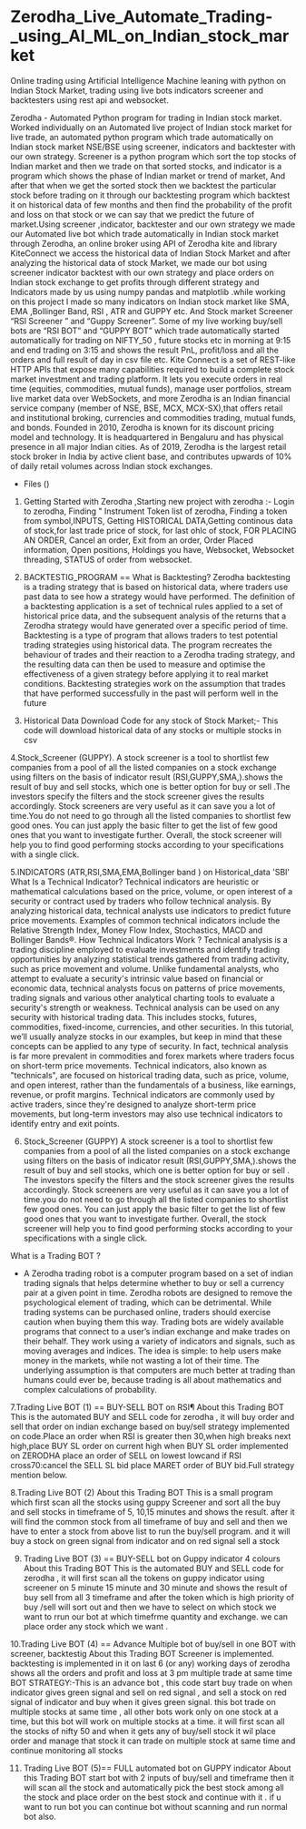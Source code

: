 # Zerodha_Live_Automate_Trading-_using_AI_ML_on_Indian_stock_market

Online trading using Artificial Intelligence Machine leaning with python on Indian Stock Market, trading using live bots indicators screener and backtesters using rest api and websocket.

Zerodha    - Automated Python program for trading in Indian stock market.      Worked individually on an Automated live project of Indian stock market for live trade, an automated python program which trade automatically on Indian stock market NSE/BSE using screener, indicators and backtester with our own strategy. Screener is a python program which sort the top stocks of Indian market and then we trade on that sorted stocks, and indicator is a program which shows the phase of Indian market or trend of market, And after that when we get the sorted stock then we backtest the particular stock before trading on it through our backtesting program which backtest it on historical data of few months and then find the probability of the profit and loss on that stock or we can say that we predict the future of market.Using screener ,indicator, backtester and our own strategy we made our Automated live bot which trade automatically in Indian stock market through Zerodha, an online broker using API of Zerodha kite and library KiteConnect we access the historical data of Indian Stock Market and after analyzing the historical data of stock Market, we made our bot using screener indicator backtest with our own strategy and place orders on Indian stock exchange to get profits through different strategy and Indicators made by us using numpy pandas and matplotlib .while working on this project I made so many indicators on Indian stock market like SMA, EMA ,Bollinger Band, RSI , ATR and GUPPY etc.  And Stock market Screener “RSI Screener ” and “Guppy Screener”. Some of my live working buy/sell bots are “RSI BOT” and “GUPPY BOT” which trade automatically started automatically for trading on NIFTY_50 , future stocks etc in morning at 9:15 and end trading on 3:15 and shows the result PnL, profit/loss and all the orders and full result of day in csv file etc. 
Kite Connect is a set of REST-like HTTP APIs that expose many capabilities required to build a complete stock market investment and trading platform. It lets you execute orders in real time (equities, commodities, mutual funds), manage user portfolios, stream live market data over WebSockets, and more
Zerodha is an Indian financial service company (member of NSE, BSE, MCX, MCX-SX),that offers retail and institutional broking, currencies and commodities trading, mutual funds, and bonds. Founded in 2010, Zerodha is known for its discount pricing model and technology. It is headquartered in Bengaluru and has physical presence in all major Indian cities.
As of 2019, Zerodha is the largest retail stock broker in India by active client base, and contributes upwards of 10% of daily retail volumes across Indian stock exchanges.
* Files ()

1. Getting Started with Zerodha ,Starting new project with zerodha :- Login to zerodha, Finding " Instrument Token list of zerodha, Finding a token from symbol,INPUTS, Getting HISTORICAL DATA,Getting continous data of stock,for last trade price of stock, for last ohlc of stock, FOR PLACING AN ORDER, Cancel an order, Exit from an order, Order Placed information, Open positions, Holdings you have, Websocket, Websocket threading, STATUS of order from websocket.

2. BACKTESTIG_PROGRAM == What is Backtesting?
Zerodha backtesting is a trading strategy that is based on historical data, where traders use past data to see how a strategy would have performed. The definition of a backtesting application is a set of technical rules applied to a set of historical price data, and the subsequent analysis of the returns that a Zerodha strategy would have generated over a specific period of time.
Backtesting is a type of program that allows traders to test potential trading strategies using historical data. The program recreates the behaviour of trades and their reaction to a Zerodha trading strategy, and the resulting data can then be used to measure and optimise the effectiveness of a given strategy before applying it to real market conditions. Backtesting strategies work on the assumption that trades that have performed successfully in the past will perform well in the future

3. Historical Data Download Code for any stock of Stock Market;- This code will download historical data of any stocks or multiple stocks in csv

4.Stock_Screener (GUPPY). A stock screener is a tool to shortlist few companies from a pool of all the listed companies on a stock exchange using filters on the basis of indicator result (RSI,GUPPY,SMA,).shows the result of buy and sell stocks, which one is better option for buy or sell .The investors specify the filters and the stock screener gives the results accordingly. Stock screeners are very useful as it can save you a lot of time.You do not need to go through all the listed companies to shortlist few good ones. You can just apply the basic filter to get the list of few good ones that you want to investigate further. Overall, the stock screener will help you to find good performing stocks according to your specifications with a single click.

5.INDICATORS (ATR,RSI,SMA,EMA,Bollinger band ) on Historical_data 'SBI'
What Is a Technical Indicator?
Technical indicators are heuristic or mathematical calculations based on the price, volume, or open interest of a security or contract used by traders who follow technical analysis. By analyzing historical data, technical analysts use indicators to predict future price movements. Examples of common technical indicators include the Relative Strength Index, Money Flow Index, Stochastics, MACD and Bollinger Bands®.
How Technical Indicators Work ?
Technical analysis is a trading discipline employed to evaluate investments and identify trading opportunities by analyzing statistical trends gathered from trading activity, such as price movement and volume. Unlike fundamental analysts, who attempt to evaluate a security's intrinsic value based on financial or economic data, technical analysts focus on patterns of price movements, trading signals and various other analytical charting tools to evaluate a security's strength or weakness. Technical analysis can be used on any security with historical trading data. This includes stocks, futures, commodities, fixed-income, currencies, and other securities. In this tutorial, we’ll usually analyze stocks in our examples, but keep in mind that these concepts can be applied to any type of security. In fact, technical analysis is far more prevalent in commodities and forex markets where traders focus on short-term price movements. Technical indicators, also known as "technicals", are focused on historical trading data, such as price, volume, and open interest, rather than the fundamentals of a business, like earnings, revenue, or profit margins. Technical indicators are commonly used by active traders, since they're designed to analyze short-term price movements, but long-term investors may also use technical indicators to identify entry and exit points.

6. Stock_Screener (GUPPY)
A stock screener is a tool to shortlist few companies from a pool of all the listed companies on a stock exchange using filters on the basis of indicator result (RSI,GUPPY,SMA,).shows the result of buy and sell stocks, which one is better option for buy or sell .
The investors specify the filters and the stock screener gives the results accordingly. Stock screeners are very useful as it can save you a lot of time.you do not need to go through all the listed companies to shortlist few good ones. You can just apply the basic filter to get the list of few good ones that you want to investigate further. Overall, the stock screener will help you to find good performing stocks according to your specifications with a single click.

What is a Trading BOT ?
* A Zerodha trading robot is a computer program based on a set of indian trading signals that helps determine whether to buy or sell a currency pair at a given point in time. Zerodha robots are designed to remove the psychological element of trading, which can be detrimental. While trading systems can be purchased online, traders should exercise caution when buying them this way.
Trading bots are widely available programs that connect to a user’s indian exchange and make trades on their behalf. They work using a variety of indicators and signals, such as moving averages and indices. The idea is simple: to help users make money in the markets, while not wasting a lot of their time. The underlying assumption is that computers are much better at trading than humans could ever be, because trading is all about mathematics and complex calculations of probability.

7.Trading Live BOT (1) == BUY-SELL BOT on RSI¶
About this Trading BOT
This is the automated BUY and SELL code for zerodha , it will buy order and sell that order on indian exchange based on buy/sell strategy implemented on code.Place an order when RSI is greater then 30,when high breaks next high,place BUY SL order on current high when BUY SL order implemented on ZERODHA place an order of SELL on lowest lowcand if RSI cross70:cancel the SELL SL bid place MARET order of BUY bid.Full strategy mention below.

8.Trading Live BOT (2)
About this Trading BOT
This is a small program which first scan all the stocks using guppy Screener and sort all the buy and sell stocks in timeframe of 5, 10,15 minutes and shows the result. after it will find the common stock from all timeframe of buy and sell and then we have to enter a stock from above list to run the buy/sell program. and it will buy a stock on green signal from indicator and on red signal sell a stock 

9. Trading Live BOT (3) == BUY-SELL bot on Guppy indicator 4 colours
About this Trading BOT
This is the automated BUY and SELL code for zerodha , it will first scan all the tokens on guppy indicator using screener on 5 minute 15 minute and 30 minute and shows the result of buy sell from all 3 timeframe and after the token which is high priority of buy /sell will sort out and then we have to select on which stock we want to rrun our bot at which timefrme quantity and exchange. we can place order any stock which we want .

10.Trading Live BOT (4) == Advance Multiple bot of buy/sell in one BOT with screener, backtestig
About this Trading BOT
Screener is implemented. 
backtesting is implemented in it on last 6 (or any) working days of zerodha 
shows all the orders and profit and loss at 3 pm
multiple trade at same time
BOT STRATEGY:-This is an advance bot , this code start buy trade on when indicator gives green signal and sell on red signal , and sell a stock on red signal of indicator and buy when it gives green signal. this bot trade on multiple stocks at same time , all other bots work only on one stock at a time, but this bot will work on multiple stocks at a time. it will first scan all the stocks of nifty 50 and when it gets any of buy/sell stock it wil place order and manage that stock it can trade on multiple stock at same time and continue monitoring all stocks

11. Trading Live BOT (5)== FULL automated bot on GUPPY indicator
About this Trading BOT
start bot with 2 inputs of buy/sell and timeframe then it will scan all the stock and automatically pick the best stock among all the stock and place order on the best stock and continue with it . if u want to run bot you can continue bot without scanning and run normal bot also.

